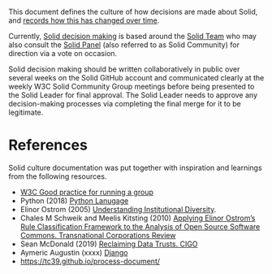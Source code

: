 This document defines the culture of how decisions are made about Solid, and [records how this has changed over time](https://github.com/solid/culture/blob/master/history.md). 

Currently, [Solid decision making](https://github.com/solid/culture/blob/master/decision-making.md) is based around the [Solid Team](https://github.com/solid/culture/blob/master/solid-team.md) who may also consult the [Solid Panel](https://github.com/solid/culture/blob/master/history.md) (also referred to as Solid Community) for direction via a vote on occasion. 

Solid decision making should be written collaboratively in public over several weeks on the Solid GitHub account and communicated clearly at the weekly W3C Solid Community Group meetings before being presented to the Solid Leader for final approval. The Solid Leader needs to approve any decision-making processes via completing the final merge for it to be legitimate.

# References

Solid culture documentation was put together with inspiration and learnings from the following resources.

* [W3C Good practice for running a group](https://www.w3.org/community/about/good-practice-for-running-a-group/)
* Python (2018) [Python Lanugage](https://www.python.org/dev/peps/pep-0013/)
* Elinor Ostrom (2005) [Understanding Institutional Diversity](https://www.wtf.tw/ref/ostrom_2005.pdf).
* Chales M Schweik and Meelis Kitsting (2010) [Applying Elinor Ostrom’s Rule Classification Framework to the Analysis of Open Source Software Commons. Transnational Corporations Review](http://www.tnc-online.net/pic/2010032809124697.pdf)
* Sean McDonald (2019) [Reclaiming Data Trusts. CIGO](https://www.cigionline.org/articles/reclaiming-data-trusts)
* Aymeric Augustin (xxxx) [Django](https://docs.djangoproject.com/en/dev/internals/organization/)
* https://tc39.github.io/process-document/
